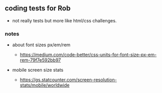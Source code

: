 ## coding tests for Rob
- not really tests but more like html/css challenges. 

### notes
- about font sizes px/em/rem
    -   https://medium.com/code-better/css-units-for-font-size-px-em-rem-79f7e592bb97

- mobile screen size stats
    - https://gs.statcounter.com/screen-resolution-stats/mobile/worldwide
